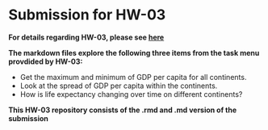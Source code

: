# Submission for HW-03

**For details regarding HW-03, please see [here](http://stat545.com/Classroom/assignments/hw03/hw03.html)**

**The markdown files explore the following three items from the task menu provdided by HW-03:**
* Get the maximum and minimum of GDP per capita for all continents.
* Look at the spread of GDP per capita within the continents.
* How is life expectancy changing over time on different continents?

**This HW-03 repository consists of the .rmd and .md version of the submission**
